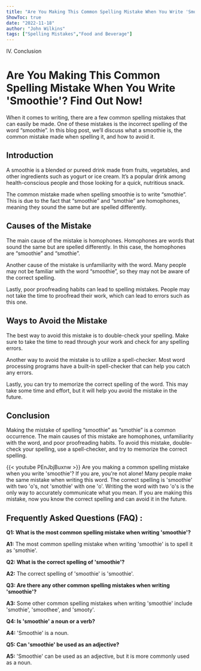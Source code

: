 ```yaml
---
title: "Are You Making This Common Spelling Mistake When You Write 'Smoothie'? Find Out Now!"
ShowToc: true 
date: "2022-11-18"
author: "John Wilkins" 
tags: ["Spelling Mistakes","Food and Beverage"]
---
```

IV. Conclusion

# Are You Making This Common Spelling Mistake When You Write 'Smoothie'? Find Out Now!

When it comes to writing, there are a few common spelling mistakes that can easily be made. One of these mistakes is the incorrect spelling of the word “smoothie”. In this blog post, we’ll discuss what a smoothie is, the common mistake made when spelling it, and how to avoid it. 

## Introduction 

A smoothie is a blended or pureed drink made from fruits, vegetables, and other ingredients such as yogurt or ice cream. It’s a popular drink among health-conscious people and those looking for a quick, nutritious snack. 

The common mistake made when spelling smoothie is to write “smothie”. This is due to the fact that “smoothie” and “smothie” are homophones, meaning they sound the same but are spelled differently. 

## Causes of the Mistake

The main cause of the mistake is homophones. Homophones are words that sound the same but are spelled differently. In this case, the homophones are “smoothie” and “smothie”. 

Another cause of the mistake is unfamiliarity with the word. Many people may not be familiar with the word “smoothie”, so they may not be aware of the correct spelling. 

Lastly, poor proofreading habits can lead to spelling mistakes. People may not take the time to proofread their work, which can lead to errors such as this one. 

## Ways to Avoid the Mistake

The best way to avoid this mistake is to double-check your spelling. Make sure to take the time to read through your work and check for any spelling errors. 

Another way to avoid the mistake is to utilize a spell-checker. Most word processing programs have a built-in spell-checker that can help you catch any errors. 

Lastly, you can try to memorize the correct spelling of the word. This may take some time and effort, but it will help you avoid the mistake in the future. 

## Conclusion

Making the mistake of spelling “smoothie” as “smothie” is a common occurrence. The main causes of this mistake are homophones, unfamiliarity with the word, and poor proofreading habits. To avoid this mistake, double-check your spelling, use a spell-checker, and try to memorize the correct spelling.

{{< youtube PEnJbjBuxnw >}} 
Are you making a common spelling mistake when you write 'smoothie'? If you are, you're not alone! Many people make the same mistake when writing this word. The correct spelling is 'smoothie' with two 'o's, not 'smothie' with one 'o'. Writing the word with two 'o's is the only way to accurately communicate what you mean. If you are making this mistake, now you know the correct spelling and can avoid it in the future.

## Frequently Asked Questions (FAQ) :
**Q1: What is the most common spelling mistake when writing 'smoothie'?**

**A1:** The most common spelling mistake when writing 'smoothie' is to spell it as 'smothie'.

**Q2: What is the correct spelling of 'smoothie'?**

**A2:** The correct spelling of 'smoothie' is 'smoothie'.

**Q3: Are there any other common spelling mistakes when writing 'smoothie'?**

**A3:** Some other common spelling mistakes when writing 'smoothie' include 'smothie', 'smoothee', and 'smooty'.

**Q4: Is 'smoothie' a noun or a verb?**

**A4:** 'Smoothie' is a noun.

**Q5: Can 'smoothie' be used as an adjective?**

**A5:** 'Smoothie' can be used as an adjective, but it is more commonly used as a noun.





